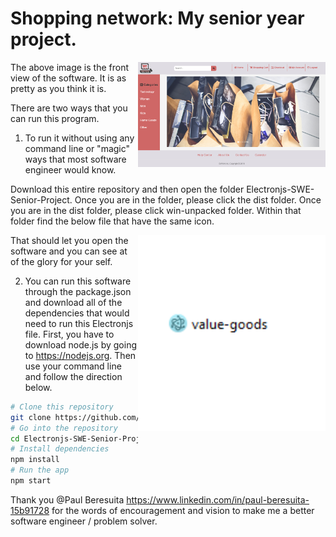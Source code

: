 # Shopping network: My senior year project.

<img align="right" width="300" src="front_view.png" alt="Front view of the software" />
The above image is the front view of the software. It is as pretty as you think it is.

There are two ways that you can run this program.

1) To run it without using any command line or "magic" ways that most software engineer would know.

Download this entire repository and then open the folder Electronjs-SWE-Senior-Project. Once you are in the folder, please click the dist folder. Once you are in the dist folder, please click win-unpacked folder. Within that folder find the below file that have the same icon.

<img align="right" width="300" src="program_icon.png" alt="picture of icon" />

That should let you open the software and you can see at of the glory for your self.

2) You can run this software through the package.json and download all of the dependencies that would need to run this Electronjs file. First, you have to download node.js by going to <https://nodejs.org>. Then use your command line and follow the direction below.

```bash
# Clone this repository
git clone https://github.com/dacdao1/Electronjs-SWE-Senior-Project.git
# Go into the repository
cd Electronjs-SWE-Senior-Project
# Install dependencies
npm install
# Run the app
npm start
```

Thank you @Paul Beresuita <https://www.linkedin.com/in/paul-beresuita-15b91728> for the words of encouragement and vision to make me a better software engineer / problem solver.
